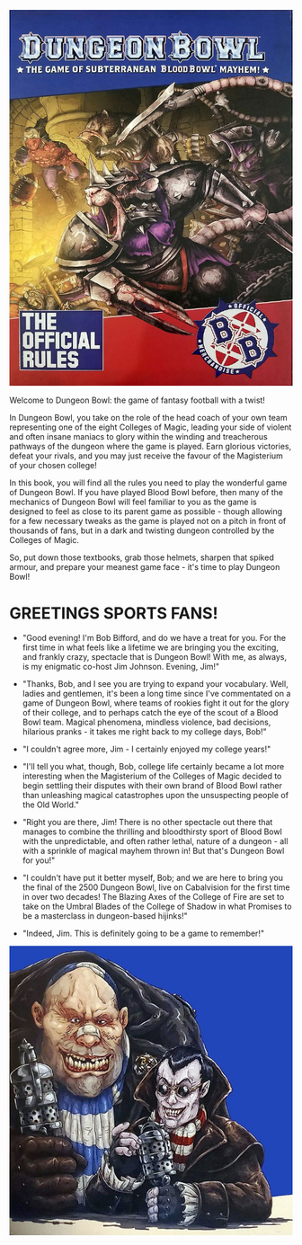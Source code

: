 ![](../media/dungeon_bowl/cover.jpg)

Welcome to Dungeon Bowl: the game of fantasy football with a twist!

In Dungeon Bowl, you take on the role of the head coach of your own team representing one of the eight Colleges of Magic, leading your side of violent and often insane maniacs to glory within the winding and treacherous pathways of the dungeon where the game is played. Earn glorious victories, defeat your rivals, and you may just receive the favour of the Magisterium of your chosen college!

In this book, you will find all the rules you need to play the wonderful game of Dungeon Bowl. If you have played Blood Bowl before, then many of the mechanics of Dungeon Bowl will feel familiar to you as the game is designed to feel as close to its parent game as possible - though allowing for a few necessary tweaks as the game is played not on a pitch in front of thousands of fans, but in a dark and twisting dungeon controlled by the Colleges of Magic.

So, put down those textbooks, grab those helmets, sharpen that spiked armour, and prepare your meanest game face - it's time to play Dungeon Bowl!

# GREETINGS SPORTS FANS!

* "Good evening! I'm Bob Bifford, and do we have a treat for you. For the first time in what feels like a lifetime we are bringing you the exciting, and frankly crazy, spectacle that is Dungeon Bowl! With me, as always, is my enigmatic co-host Jim Johnson. Evening, Jim!"

* "Thanks, Bob, and I see you are trying to expand your vocabulary. Well, ladies and gentlemen, it's been a long time since I've commentated on a game of Dungeon Bowl, where teams of rookies fight it out for the glory of their college, and to perhaps catch the eye of the scout of a Blood Bowl team. Magical phenomena, mindless violence, bad decisions, hilarious pranks - it takes me right back to my college days, Bob!"

* "I couldn't agree more, Jim - I certainly enjoyed my college years!"

* "I'll tell you what, though, Bob, college life certainly became a lot more interesting when the Magisterium of the Colleges of Magic decided to begin settling their disputes with their own brand of Blood Bowl rather than unleashing magical catastrophes upon the unsuspecting people of the Old World."

* "Right you are there, Jim! There is no other spectacle out there that manages to combine the thrilling and bloodthirsty sport of Blood Bowl with the unpredictable, and often rather lethal, nature of a dungeon - all with a sprinkle of magical mayhem thrown in! But that's Dungeon Bowl for you!"

* "I couldn't have put it better myself, Bob; and we are here to bring you the final of the 2500 Dungeon Bowl, live on Cabalvision for the first time in over two decades! The Blazing Axes of the College of Fire are set to take on the Umbral Blades of the College of Shadow in what Promises to be a masterclass in dungeon-based hijinks!"

* "Indeed, Jim. This is definitely going to be a game to remember!"

![](../media/dungeon_bowl/bob_and_jim.jpg)